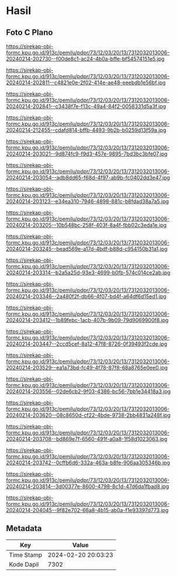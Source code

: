# Hasil

## Foto C Plano

https://sirekap-obj-formc.kpu.go.id/913c/pemilu/pdpr/73/12/03/20/13/7312032013006-20240214-202730--f00de8c1-ac24-4b0a-bffe-bf54574151e5.jpg

https://sirekap-obj-formc.kpu.go.id/913c/pemilu/pdpr/73/12/03/20/13/7312032013006-20240214-202811--c4821e0e-2f02-414e-ae48-eeebdb1e56bf.jpg

https://sirekap-obj-formc.kpu.go.id/913c/pemilu/pdpr/73/12/03/20/13/7312032013006-20240214-202841--c3438f7e-f13c-49a4-84f2-0058331d5a3f.jpg

https://sirekap-obj-formc.kpu.go.id/913c/pemilu/pdpr/73/12/03/20/13/7312032013006-20240214-212455--cdafd814-bffb-4493-9b2b-b0259d13f59a.jpg

https://sirekap-obj-formc.kpu.go.id/913c/pemilu/pdpr/73/12/03/20/13/7312032013006-20240214-203021--9d874fc9-f9d3-457e-9895-7bd3bc3bfe07.jpg

https://sirekap-obj-formc.kpu.go.id/913c/pemilu/pdpr/73/12/03/20/13/7312032013006-20240214-203054--adb8dd65-f68d-4f97-ab9b-fc0402dd3e47.jpg

https://sirekap-obj-formc.kpu.go.id/913c/pemilu/pdpr/73/12/03/20/13/7312032013006-20240214-203123--e34ea310-7946-4898-881c-b8fdad38a7a5.jpg

https://sirekap-obj-formc.kpu.go.id/913c/pemilu/pdpr/73/12/03/20/13/7312032013006-20240214-203205--10b548bc-258f-403f-8a4f-fbb02c3eda1e.jpg

https://sirekap-obj-formc.kpu.go.id/913c/pemilu/pdpr/73/12/03/20/13/7312032013006-20240214-203245--bead569e-a17d-4bdf-b88d-c954150b31a1.jpg

https://sirekap-obj-formc.kpu.go.id/913c/pemilu/pdpr/73/12/03/20/13/7312032013006-20240214-203314--b2a5a25d-93e3-4699-b0fb-574c014ce2ab.jpg

https://sirekap-obj-formc.kpu.go.id/913c/pemilu/pdpr/73/12/03/20/13/7312032013006-20240214-203346--2a480f2f-db66-4f07-bd4f-a64df6d15ed1.jpg

https://sirekap-obj-formc.kpu.go.id/913c/pemilu/pdpr/73/12/03/20/13/7312032013006-20240214-203412--1b89febc-1acb-407b-9b09-79d9069900f8.jpg

https://sirekap-obj-formc.kpu.go.id/913c/pemilu/pdpr/73/12/03/20/13/7312032013006-20240214-203447--2ccd5cef-8a12-47f8-8726-0f39493f2cde.jpg

https://sirekap-obj-formc.kpu.go.id/913c/pemilu/pdpr/73/12/03/20/13/7312032013006-20240214-203529--ea1a73bd-fc49-4f78-87f8-68a8765e0ee0.jpg

https://sirekap-obj-formc.kpu.go.id/913c/pemilu/pdpr/73/12/03/20/13/7312032013006-20240214-203556--02de6cb2-9f03-4386-bc56-7bb1e34418a3.jpg

https://sirekap-obj-formc.kpu.go.id/913c/pemilu/pdpr/73/12/03/20/13/7312032013006-20240214-203620--08c8650d-cf22-4bde-9738-2bb4831a248f.jpg

https://sirekap-obj-formc.kpu.go.id/913c/pemilu/pdpr/73/12/03/20/13/7312032013006-20240214-203708--bd869e7f-6560-491f-a0a8-1f58d1023063.jpg

https://sirekap-obj-formc.kpu.go.id/913c/pemilu/pdpr/73/12/03/20/13/7312032013006-20240214-203742--0cffb6d6-332a-463a-b8fe-906aa305346b.jpg

https://sirekap-obj-formc.kpu.go.id/913c/pemilu/pdpr/73/12/03/20/13/7312032013006-20240214-203814--3d00377e-8600-4798-8c1d-47d6da1fbad8.jpg

https://sirekap-obj-formc.kpu.go.id/913c/pemilu/pdpr/73/12/03/20/13/7312032013006-20240214-204045--9f82e702-66a8-4b15-ab0a-f1e93397d773.jpg


## Metadata

| Key        | Value               |
| ---------- | ------------------- |
| Time Stamp | 2024-02-20 20:03:23 |
| Kode Dapil | 7302                |



